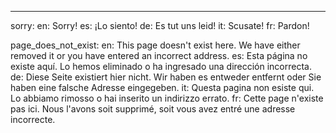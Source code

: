 ---
sorry:
  en: Sorry!
  es: ¡Lo siento!
  de: Es tut uns leid!
  it: Scusate!
  fr: Pardon!

page_does_not_exist:
  en: This page doesn't exist here. We have either removed it or you have entered an incorrect address.
  es: Esta página no existe aquí. Lo hemos eliminado o ha ingresado una dirección incorrecta.
  de: Diese Seite existiert hier nicht. Wir haben es entweder entfernt oder Sie haben eine falsche Adresse eingegeben.
  it: Questa pagina non esiste qui. Lo abbiamo rimosso o hai inserito un indirizzo errato.
  fr: Cette page n'existe pas ici. Nous l'avons soit supprimé, soit vous avez entré une adresse incorrecte.
